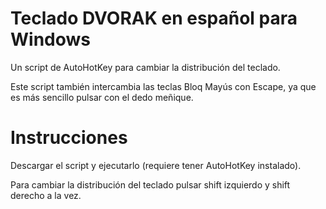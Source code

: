 # Teclado DVORAK en español para Windows

Un script de AutoHotKey para cambiar la distribución del teclado.

Este script también intercambia las teclas Bloq Mayús con Escape, ya que es más sencillo pulsar con el dedo meñique.

# Instrucciones

Descargar el script y ejecutarlo (requiere tener AutoHotKey instalado).

Para cambiar la distribución del teclado pulsar shift izquierdo y shift derecho a la vez.
